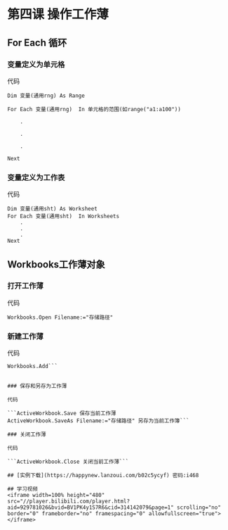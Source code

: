 # 第四课 操作工作薄

## For Each 循环

### 变量定义为单元格

代码

```
Dim 变量(通用rng) As Range

For Each 变量(通用rng)  In 单元格的范围(如range("a1:a100"))

	.
	
	.
	
	.
	
Next
```

### 变量定义为工作表

代码

```
Dim 变量(通用sht) As Worksheet
For Each 变量(通用sht)  In Worksheets
	.
	.
	.
Next
```


## Workbooks工作薄对象

### 打开工作薄

代码

```Workbooks.Open Filename:="存储路径"```


### 新建工作薄

代码
```
Workbooks.Add```


### 保存和另存为工作薄

代码

```ActiveWorkbook.Save 保存当前工作薄
ActiveWorkbook.SaveAs Filename:="存储路径" 另存为当前工作簿```

### 关闭工作薄

代码

```ActiveWorkbook.Close 关闭当前工作薄```

## [实例下载](https://happynew.lanzoui.com/b02c5ycyf) 密码:i468

## 学习视频
<iframe width=100% height="480" src="//player.bilibili.com/player.html?aid=929781026&bvid=BV1PK4y1S7R6&cid=314142079&page=1" scrolling="no" border="0" frameborder="no" framespacing="0" allowfullscreen="true"> </iframe>


